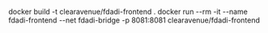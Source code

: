 
docker build -t clearavenue/fdadi-frontend .
docker run --rm -it --name fdadi-frontend --net fdadi-bridge -p 8081:8081 clearavenue/fdadi-frontend

